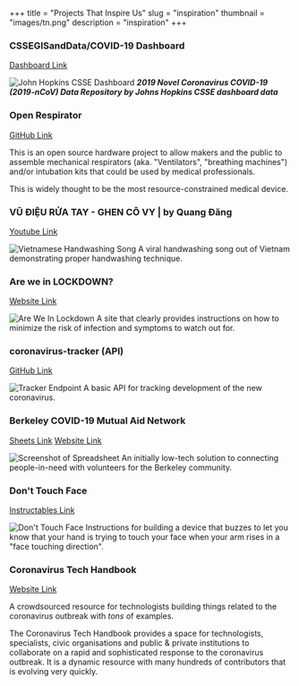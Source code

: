 +++
title = "Projects That Inspire Us"
slug = "inspiration"
thumbnail = "images/tn.png"
description = "inspiration"
+++

### CSSEGISandData/COVID-19 Dashboard
[Dashboard Link](https://www.arcgis.com/apps/opsdashboard/index.html#/bda7594740fd40299423467b48e9ecf6)

![John Hopkins CSSE Dashboard](/images/hopkins-dashboard.png)
***2019 Novel Coronavirus COVID-19 (2019-nCoV) Data Repository by Johns Hopkins CSSE dashboard data***

### Open Respirator
[GitHub Link](https://github.com/brentjackson/OpenRespirator/wiki)

This is an open source hardware project to allow makers and the public to assemble mechanical respirators (aka. "Ventilators", "breathing machines") and/or intubation kits that could be used by medical professionals.

This is widely thought to be the most resource-constrained medical device.

### VŨ ĐIỆU RỬA TAY - GHEN CÔ VY | by Quang Đăng
[Youtube Link](https://www.bbc.com/news/av/world-asia-51764846/coronavirus-vietnam-s-handwashing-song-goes-global)

![Vietnamese Handwashing Song](/images/vietnamese-handwashing.png)
A viral handwashing song out of Vietnam demonstrating proper handwashing technique.

### Are we in LOCKDOWN?
[Website Link](https://areweinlockdown.com/)

![Are We In Lockdown](/images/are-we-in-lockdown.png)
A site that clearly provides instructions on how to minimize the risk of infection and symptoms to watch out for.

### coronavirus-tracker (API)
[GitHub Link](https://github.com/ExpDev07/coronavirus-tracker-api)

![Tracker Endpoint](/images/tracker-api.png)
A basic API for tracking development of the new coronavirus.

### Berkeley COVID-19 Mutual Aid Network
[Sheets Link](https://docs.google.com/spreadsheets/d/15JpuvA8jXCWkO0aPzrcPY_4RkJ61HY3FoGIctCWJ7y8/edit#gid=1975280849)
[Website Link](http://berkeleymutualaid.org/)

![Screenshot of Spreadsheet](/images/berkeley-mutual-aid.png)
An initially low-tech solution to connecting people-in-need with volunteers for the Berkeley community.

### Don't Touch Face
[Instructables Link](https://www.instructables.com/id/Dont-Touch-Face/)

![Don't Touch Face](/images/dont-touch-face.jpg)
Instructions for building a device that buzzes to let you know that your hand is trying to touch your face when your arm rises in a "face touching direction".

### Coronavirus Tech Handbook
[Website Link](https://coronavirustechhandbook.com/)

A crowdsourced resource for technologists building things related to the coronavirus outbreak with *tons* of examples.

The Coronavirus Tech Handbook provides a space for technologists, specialists, civic organisations and public & private institutions to collaborate on a rapid and sophisticated response to the coronavirus outbreak. It is a dynamic resource with many hundreds of contributors that is evolving very quickly.
